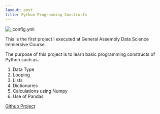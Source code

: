 ```yaml
---
layout: post
title: Python Programming Constructs
---
```

![_config.yml](https://www.python.org/static/img/python-logo.png)

This is the first project I executed at General Assembly Data Science Immiersive Course.

The purpose of this project is to learn basic programming constructs of Python such as.
1.  Data Type
2.  Looping
3.  Lists
4.  Dictionaries
5.  Calculations using Numpy
6.  Use of Pandas

[Github Project](https://github.com/srikanta-patra/GA_Project1)
